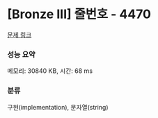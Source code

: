 # [Bronze III] 줄번호 - 4470 

[문제 링크](https://www.acmicpc.net/problem/4470) 

### 성능 요약

메모리: 30840 KB, 시간: 68 ms

### 분류

구현(implementation), 문자열(string)

